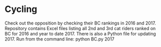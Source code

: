 # Cycling
Check out the opposition by checking their BC rankings in 2016 and 2017. 
Repository contains Excel files listing all 2nd and 3rd cat riders ranked on BC for 2016 and year to date 2017.
There is also a Python file for updating 2017. Run from the command line: python BC.py 2017 
